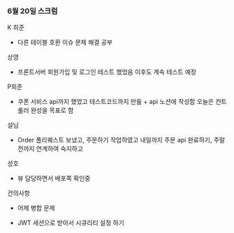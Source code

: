 ### 6월 20일 스크럼

K 희준

- 다른 테이블 호환 이슈 문제 해결 공부

상영
- 프론트서버 회원가입 및 로그인 테스트 했었음 이후도 계속 테스트 예정

P희준
- 쿠폰 서비스 api까지 했었고 테스트코드까지 만듦 + api 노션에 작성함 오늘은 컨트롤러 완성을 목표로 함

설님
- Order 폴리퀘스트 보냈고, 주문하기 작업하였고 내일까지 주문 api 완료하기, 주말전까지 연계하여 숙지하고

성호
- 뷰 담당하면서 배포쪽 확인중

건의사항
- 어제 병합 문제 

- JWT 세션으로 받아서 시큐리티 설정 하기 




